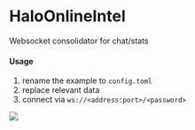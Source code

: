# HaloOnlineIntel
Websocket consolidator for chat/stats

#### Usage
1. rename the example to `config.toml`
2. replace relevant data
3. connect via `ws://<address:port>/<password>`

![](https://scrxtchy.github.io/docs-images/hoi/dew.jpg)
